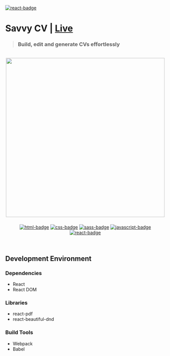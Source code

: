 <a href="#"><img src="https://img.shields.io/badge/react-%2320232a.svg?style=for-the-badge&logo=react&logoColor=%2361DAFB" alt="react-badge"/></a>
# <a href="#"></a>Savvy CV | <a href="https://mattxmade.github.io/savvy-cv" target="_blank"> <strong>Live</strong></a>

> ### Build, edit and generate CVs effortlessly

<br>
<div align="center">
  <a href="#"><img src="https://user-images.githubusercontent.com/97047080/231761599-29812e1f-41a9-4b8e-b3d3-787d692f3331.svg" width="500" /></a>

  ###
  <a href="#"><img src="https://img.shields.io/badge/html5-%23E34F26.svg?style=for-the-badge&logo=html5&logoColor=white" alt="html-badge"/></a>
  <a href="#"><img src="https://img.shields.io/badge/css3-%231572B6.svg?style=for-the-badge&logo=css3&logoColor=white" alt="css-badge"/></a>
  <a href="#"><img src="https://img.shields.io/badge/SASS-hotpink.svg?style=for-the-badge&logo=SASS&logoColor=white" alt="sass-badge"/></a>
  <a href="#"><img src="https://img.shields.io/badge/javascript-%23323330.svg?style=for-the-badge&logo=javascript&logoColor=%23F7DF1E" alt="javascript-badge"/></a>
  <a href="#"><img src="https://img.shields.io/badge/react-%2320232a.svg?style=for-the-badge&logo=react&logoColor=%2361DAFB" alt="react-badge"/></a>

  <br>
</div>

## Development Environment
<h3>Dependencies</h3>
<ul>
  <li>React</li>
  <li>React DOM</li>
</ul>

<h3>Libraries</h3>
<ul>
  <li>react-pdf</li>
  <li>react-beautiful-dnd</li>
</ul>

<h3>Build Tools</h3>
<ul>
  <li>Webpack</li>
  <li>Babel</li>
</ul>

